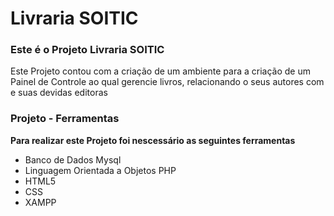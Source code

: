 # Livraria SOITIC

<h3>Este é o Projeto Livraria SOITIC</h3>

<p>Este Projeto contou com a criação de um ambiente para a criação de um Painel de Controle ao qual gerencie livros, relacionando o seus autores com e suas devidas editoras<p>

<h3>Projeto - Ferramentas</h3>
<strong>Para realizar este Projeto foi nescessário as seguintes ferramentas</strong>
<ul>
<li>Banco de Dados Mysql</li>
<li>Linguagem Orientada a Objetos PHP</li>
<li>HTML5</li>
<li>CSS</li>
<li>XAMPP</li>
</ul>